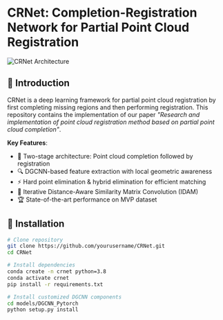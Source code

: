 # CRNet: Completion-Registration Network for Partial Point Cloud Registration

![CRNet Architecture](assets/crnet_arch.png)

## 📖 Introduction
CRNet is a deep learning framework for partial point cloud registration by first completing missing regions and then performing registration. This repository contains the implementation of our paper *"Research and implementation of point cloud registration method based on partial point cloud completion"*.

**Key Features**:
- 🧩 Two-stage architecture: Point cloud completion followed by registration
- 🔍 DGCNN-based feature extraction with local geometric awareness
- ⚡ Hard point elimination & hybrid elimination for efficient matching
- 🔄 Iterative Distance-Aware Similarity Matrix Convolution (IDAM)
- 🏆 State-of-the-art performance on MVP dataset

## 🚀 Installation
```bash
# Clone repository
git clone https://github.com/yourusername/CRNet.git
cd CRNet

# Install dependencies
conda create -n crnet python=3.8
conda activate crnet
pip install -r requirements.txt

# Install customized DGCNN components
cd models/DGCNN_Pytorch
python setup.py install
